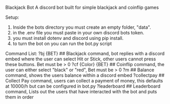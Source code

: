 Blackjack Bot
A discord bot built for simple blackjack and coinflip games

Setup:
1. Inside the bots directory you must create an empty folder, "data".
2. in the .env file you must paste in your own discord bots token.
3. you must install dotenv and discord using pip install.
4. to turn the bot on you can run the bot.py script

Command List:
?bj {BET} ## Blackjack command, bot replies with a discord embed where the user can select Hit or Stick, other users cannot press these buttons. Bet must be > 0 
?cf {Color} {BET} ## Coinflip command, the user can either select "black" or "red", Bet must be > 0 
?m ## Balance command, shows the users balance within a discord embed
?collectpay ## Collect Pay command, users can collect a payment of money, this defaults at 10000/h but can be configured in bot.py
?leaderboard ## Leaderboard command, Lists out the users that have interacted with the bot and puts them in order

